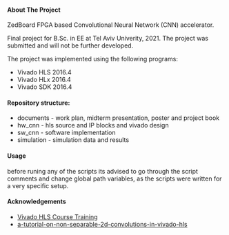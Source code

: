 
#### About The Project

ZedBoard FPGA based Convolutional Neural Network (CNN) accelerator.

Final project for B.Sc. in EE at Tel Aviv Univerity, 2021. The project was submitted and will not be further developed.

The project was implemented using the following programs:

* []() Vivado HLS 2016.4
* []() Vivado HLx 2016.4
* []() Vivado SDK 2016.4

#### Repository structure:

* documents - work plan, midterm presentation, poster and project book
* hw_cnn - hls source and IP blocks and vivado design
* sw_cnn - software implementation
* simulation - simulation data and results

#### Usage

before runing any of the scripts its advised to go through the script comments and change
global path variables, as the scripts were written for a very specific setup.


#### Acknowledgements

* [Vivado HLS Course Training](https://www.youtube.com/playlist?list=PLo7bVbJhQ6qzK6ELKCm8H_WEzzcr5YXHC)
* [a-tutorial-on-non-separable-2d-convolutions-in-vivado-hls](https://basile.be/2019/03/18/a-tutorial-on-non-separable-2d-convolutions-in-vivado-hls/)

